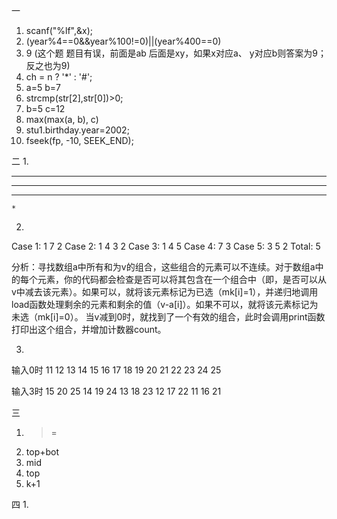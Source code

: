 一
1. scanf("%lf",&x);
2. (year%4==0&&year%100!=0)||(year%400==0)
3. 9 (这个题 题目有误，前面是ab 后面是xy，如果x对应a、 y对应b则答案为9；反之也为9)
4. ch = n ? '*' : '#';
5. a=5 b=7
6. strcmp(str[2],str[0])>0;
7. b=5 c=12
8. max(max(a, b), c)
9. stu1.birthday.year=2002;
10. fseek(fp, -10, SEEK_END);

二
1. 
 *******
  *****
   ***
    *

2.
Case 1: 1 7 2 
Case 2: 1 4 3 2 
Case 3: 1 4 5 
Case 4: 7 3 
Case 5: 3 5 2 
Total: 5

分析：寻找数组a中所有和为v的组合，这些组合的元素可以不连续。对于数组a中的每个元素，你的代码都会检查是否可以将其包含在一个组合中（即，是否可以从v中减去该元素）。如果可以，就将该元素标记为已选（mk[i]=1），并递归地调用load函数处理剩余的元素和剩余的值（v-a[i]）。如果不可以，就将该元素标记为未选（mk[i]=0）。
当v减到0时，就找到了一个有效的组合，此时会调用print函数打印出这个组合，并增加计数器count。

3.
输入0时
11 12 13 14 15 
16 17 18 19 20 
21 22 23 24 25 

输入3时
15 20 25 
14 19 24 
13 18 23 
12 17 22 
11 16 21 

三
1. >=
2. top+bot
3. mid
4. top
5. k+1

四
1.
